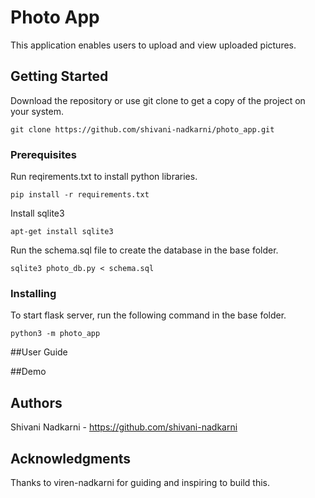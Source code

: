 # Photo App

This application enables users to upload and view uploaded pictures.

## Getting Started

Download the repository or use git clone to get a copy of the project on your system.
```
git clone https://github.com/shivani-nadkarni/photo_app.git
```
### Prerequisites

Run reqirements.txt to install python libraries.
```
pip install -r requirements.txt
```
Install sqlite3
```
apt-get install sqlite3
```
Run the schema.sql file to create the database in the base folder.
```
sqlite3 photo_db.py < schema.sql
```
### Installing

To start flask server, run the following command in the base folder.
```
python3 -m photo_app
```
##User Guide

##Demo


## Authors

Shivani Nadkarni - https://github.com/shivani-nadkarni


## Acknowledgments

Thanks to viren-nadkarni for guiding and inspiring to build this.

